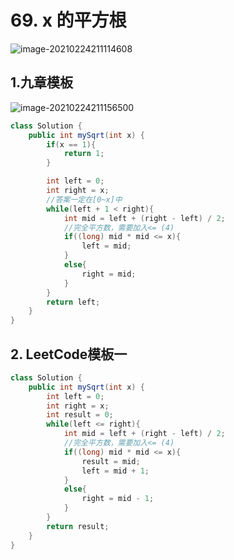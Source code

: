 # 69. x 的平方根

![image-20210224211114608](https://raw.githubusercontent.com/TWDH/Leetcode-From-Zero/pictures/img/image-20210224211114608.png)

## 1.九章模板

![image-20210224211156500](https://raw.githubusercontent.com/TWDH/Leetcode-From-Zero/pictures/img/image-20210224211156500.png)

```java
class Solution {
    public int mySqrt(int x) {
        if(x == 1){
            return 1;
        }

        int left = 0;
        int right = x;
		//答案一定在[0~x]中
        while(left + 1 < right){
            int mid = left + (right - left) / 2;
            //完全平方数，需要加入<= (4)
            if((long) mid * mid <= x){
                left = mid;
            }
            else{
                right = mid;
            }
        }
        return left;
    }
}
```

## 2. LeetCode模板一

```java
class Solution {
    public int mySqrt(int x) {
        int left = 0;
        int right = x;
        int result = 0;
        while(left <= right){
            int mid = left + (right - left) / 2;
            //完全平方数，需要加入<= (4)
            if((long) mid * mid <= x){
                result = mid;
                left = mid + 1;
            }
            else{
                right = mid - 1;
            }
        }
        return result;
    }
}
```

